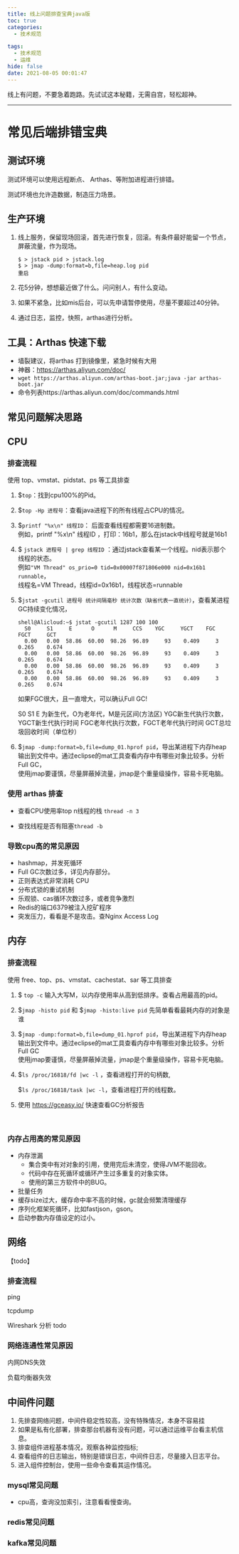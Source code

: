 ```yaml
---
title: 线上问题排查宝典java版
toc: true
categories:
  - 技术规范

tags:
  - 技术规范
  - 运维
hide: false
date: 2021-08-05 00:01:47
---
```


线上有问题，不要急着跑路。先试试这本秘籍，无需自宫，轻松超神。
<!-- more -->

------



# 常见后端排错宝典



## 测试环境

测试环境可以使用远程断点、 Arthas、等附加进程进行排错。

测试环境也允许造数据，制造压力场景。



## 生产环境

1. 线上服务，保留现场回滚，首先进行恢复，回滚。有条件最好能留一个节点，屏蔽流量，作为现场。

   ```shell
   $ > jstack pid > jstack.log
   $ > jmap -dump:format=b,file=heap.log pid
   重启
   ```

2. 花5分钟，想想最近做了什么。问问别人，有什么变动。

3. 如果不紧急，比如mis后台，可以先申请暂停使用，尽量不要超过40分钟。

4. 通过日志，监控，快照，arthas进行分析。

   

## 工具：Arthas 快速下载

- 墙裂建议，将arthas 打到镜像里，紧急时候有大用
- 神器：https://arthas.aliyun.com/doc/
- `wget https://arthas.aliyun.com/arthas-boot.jar;java -jar arthas-boot.jar`
- 命令列表https://arthas.aliyun.com/doc/commands.html



## 常见问题解决思路



## CPU



### 排查流程

使用 top、vmstat、pidstat、ps 等工具排查

1. $`top`：找到cpu100%的Pid。

2. $`top -Hp 进程号`：查看java进程下的所有线程占CPU的情况。

3. $`printf "%x\n" 线程ID`： 后面查看线程都需要16进制数。<br>例如，printf "%x\n" 线程ID ，打印：16b1，那么在jstack中线程号就是16b1

4. $ `jstack 进程号 | grep 线程ID` ：通过jstack查看某一个线程。nid表示那个线程的状态。<br>例如`"VM Thread" os_prio=0 tid=0x00007f871806e000 nid=0x16b1 runnable`，<br>线程名=VM Thread，线程id=0x16b1，线程状态=runnable

5. $`jstat -gcutil 进程号 统计间隔毫秒 统计次数（缺省代表一直统计）`，查看某进程GC持续变化情况，

   ```shell
   shell@Alicloud:~$ jstat -gcutil 1287 100 100
     S0     S1     E      O      M     CCS    YGC     YGCT    FGC    FGCT     GCT   
     0.00   0.00  58.86  60.00  98.26  96.89     93    0.409     3    0.265    0.674
     0.00   0.00  58.86  60.00  98.26  96.89     93    0.409     3    0.265    0.674
     0.00   0.00  58.86  60.00  98.26  96.89     93    0.409     3    0.265    0.674
     0.00   0.00  58.86  60.00  98.26  96.89     93    0.409     3    0.265    0.674
   ```

   如果FGC很大，且一直增大，可以确认Full GC! 

   S0 S1 E 为新生代，O为老年代，M是元区间(方法区)
   YGC新生代执行次数，YGCT新生代执行时间
   FGC老年代执行次数，FGCT老年代执行时间
   GCT总垃圾回收时间（单位秒）
   
6. $`jmap -dump:format=b,file=dump_01.hprof pid`，导出某进程下内存heap输出到文件中。通过eclipse的mat工具查看内存中有哪些对象比较多。分析Full GC，<br>使用jmap要谨慎，尽量屏蔽掉流量，jmap是个重量级操作，容易卡死电脑。



### 使用 arthas 排查

- 查看CPU使用率top n线程的栈 `thread -n 3`

- 查找线程是否有阻塞`thread -b`

  

### 导致cpu高的常见原因

- hashmap，并发死循环
- Full GC次数过多，详见内存部分。
- 正则表达式非常消耗 CPU
- 分布式锁的重试机制
- 乐观锁、cas循环次数过多，或者竞争激烈
- Redis的端口6379被注入挖矿程序
- 突发压力，看看是不是攻击。查Nginx Access Log 



## 内存



### 排查流程

使用 free、top、ps、vmstat、cachestat、sar 等工具排查

1. $ `top -c` 输入大写M，以内存使用率从高到低排序。查看占用最高的pid。

2. $`jmap -histo pid` 和 $`jmap -histo:live pid` 先简单看看最耗内存的对象是谁

3. $`jmap -dump:format=b,file=dump_01.hprof pid`，导出某进程下内存heap输出到文件中。通过eclipse的mat工具查看内存中有哪些对象比较多。分析Full GC<br>使用jmap要谨慎，尽量屏蔽掉流量，jmap是个重量级操作，容易卡死电脑。

4. $`ls /proc/16818/fd |wc -l` ，查看进程打开的句柄数,

   $`ls /proc/16818/task |wc -l`，查看进程打开的线程数。

5.  使用 https://gceasy.io/ 快速查看GC分析报告

​	

### 内存占用高的常见原因

- 内存泄漏
  - 集合类中有对对象的引用，使用完后未清空，使得JVM不能回收。
  - 代码中存在死循环或循环产生过多重复的对象实体。
  - 使用的第三方软件中的BUG。
- 批量任务
- 缓存size过大，缓存命中率不高的时候，gc就会频繁清理缓存
- 序列化框架死循环，比如fastjson，gson。
- 启动参数内存值设定的过小。



## 网络

【todo】

### 排查流程

ping

tcpdump

Wireshark 分析 todo



### 网络连通性常见原因

内网DNS失效

负载均衡器失效





## 中间件问题

1. 先排查网络问题，中间件稳定性较高，没有特殊情况，本身不容易挂
2. 如果是私有化部署，排查那台机器有没有问题，可以通过运维平台看主机信息。
3. 排查组件进程基本情况，观察各种监控指标;
4. 查看组件的日志输出，特别是错误日志，中间件日志，尽量接入日志平台。
5. 进入组件控制台，使用一些命令查看其运作情况。



### mysql常见问题

- cpu高，查询没加索引，注意看看慢查询。

  

### redis常见问题



### kafka常见问题

